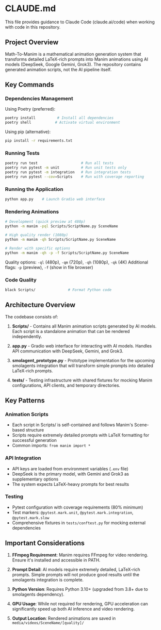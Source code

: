 # CLAUDE.md

This file provides guidance to Claude Code (claude.ai/code) when working with code in this repository.

## Project Overview

Math-To-Manim is a mathematical animation generation system that transforms detailed LaTeX-rich prompts into Manim animations using AI models (DeepSeek, Google Gemini, Grok3). The repository contains generated animation scripts, not the AI pipeline itself.

## Key Commands

### Dependencies Management

Using Poetry (preferred):
```bash
poetry install          # Install all dependencies
poetry shell           # Activate virtual environment
```

Using pip (alternative):
```bash
pip install -r requirements.txt
```

### Running Tests
```bash
poetry run test                    # Run all tests
poetry run pytest -m unit          # Run unit tests only
poetry run pytest -m integration   # Run integration tests
poetry run pytest --cov=Scripts    # Run with coverage reporting
```

### Running the Application
```bash
python app.py    # Launch Gradio web interface
```

### Rendering Animations
```bash
# Development (quick preview at 480p)
python -m manim -pql Scripts/ScriptName.py SceneName

# High quality render (1080p)
python -m manim -qh Scripts/ScriptName.py SceneName

# Render with specific options
python -m manim -qh -p -f Scripts/ScriptName.py SceneName
```

Quality options: `-ql` (480p), `-qm` (720p), `-qh` (1080p), `-qk` (4K)
Additional flags: `-p` (preview), `-f` (show in file browser)

### Code Quality
```bash
black Scripts/               # Format Python code
```

## Architecture Overview

The codebase consists of:

1. **Scripts/** - Contains all Manim animation scripts generated by AI models. Each script is a standalone animation that can be rendered independently.

2. **app.py** - Gradio web interface for interacting with AI models. Handles API communication with DeepSeek, Gemini, and Grok3.

3. **smolagent_prototype.py** - Prototype implementation for the upcoming smolagents integration that will transform simple prompts into detailed LaTeX-rich prompts.

4. **tests/** - Testing infrastructure with shared fixtures for mocking Manim configurations, API clients, and temporary directories.

## Key Patterns

### Animation Scripts
- Each script in Scripts/ is self-contained and follows Manim's Scene-based structure
- Scripts require extremely detailed prompts with LaTeX formatting for successful generation
- Common imports: `from manim import *`

### API Integration
- API keys are loaded from environment variables (`.env` file)
- DeepSeek is the primary model, with Gemini and Grok3 as supplementary options
- The system expects LaTeX-heavy prompts for best results

### Testing
- Pytest configuration with coverage requirements (80% minimum)
- Test markers: `@pytest.mark.unit`, `@pytest.mark.integration`, `@pytest.mark.slow`
- Comprehensive fixtures in `tests/conftest.py` for mocking external dependencies

## Important Considerations

1. **FFmpeg Requirement**: Manim requires FFmpeg for video rendering. Ensure it's installed and accessible in PATH.

2. **Prompt Detail**: AI models require extremely detailed, LaTeX-rich prompts. Simple prompts will not produce good results until the smolagents integration is complete.

3. **Python Version**: Requires Python 3.10+ (upgraded from 3.8+ due to smolagents dependency).

4. **GPU Usage**: While not required for rendering, GPU acceleration can significantly speed up both AI inference and video rendering.

5. **Output Location**: Rendered animations are saved in `media/videos/SceneName/[quality]/`